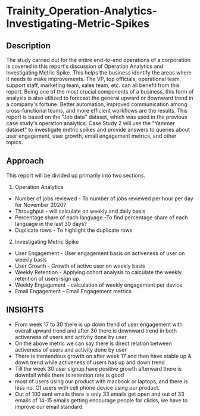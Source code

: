 # Trainity_Operation-Analytics-Investigating-Metric-Spikes

## Description
The study carried out for the entire end-to-end operations of a corporation is covered in this report's discussion of Operation Analytics and Investigating Metric Spike. This helps the business identify the areas where it needs to make improvements. The VP, top officials, operational team, support staff, marketing team, sales team, etc. can all benefit from this report. Being one of the most crucial components of a business, this form of analysis is also utilized to forecast the general upward or downward trend in a company's fortune. Better automation, improved communication among cross-functional teams, and more efficient workflows are the results. This report is based on the "Job data" dataset, which was used in the previous case study's operation analytics. Case Study 2 will use the "Yammer dataset" to investigate metric spikes and provide answers to queries about user engagement, user growth, email engagement metrics, and other topics.

## Approach
This report will be divided up primarily into two sections.

1. Operation Analytics

- Number of jobs reviewed - To number of jobs reviewed per hour per day for November 2020? 
- Throughput - will calculate on weekly and daily basis
- Percentage share of each language -To find percentage share of each language in the last 30 days? 
- Duplicate rows - To highlight the duplicate rows

2. Investigating Metric Spike

- User Engagement - User engagement basis on activeness of user on weekly basis 
- User Growth - Growth of active user on weekly basis 
- Weekly Retention - Applying cohort analysis to calculate the weekly retention of users-sign up.
- Weekly Engagement - calculation of weekly engagement per device
- Email Engagement – Email Engagement metrics 
 
## INSIGHTS

* From week 17 to 30 there is up down trend of user engagement with overall upward trend and after 30 there is downward trend in both activeness of users and activity done by user 
* On the above metric we can say there is direct relation between activeness of users and activity done by user 
* There is tremendous growth on after week 17 and then have stable up & down trend while activeness of users has up and down trend
* Till the week 30 user signup have positive growth afterward there is downfall while there is retention rate is good
* most of users using our product with macbook or laptops, and there is less no. Of users with cell phone device using our product.
* Out of 100 sent emails there is only 33 emails get open and out of 33 emails of 14-15 emails getting encourage people for clicks, we have to improve our email standard. 


